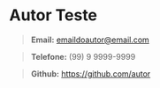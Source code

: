 # Autor Teste

> **Email:** emaildoautor@email.com

> **Telefone:** (99)     9 9999-9999

> **Github:** <https://github.com/autor>
